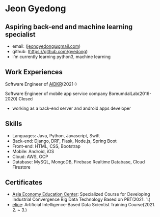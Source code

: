 # Jeon Gyedong

## Aspiring back-end and machine learning specialist

- email: (jeongyedong@gmail.com)
- github: (https://github.com/gyedong)
- I’m currently learning python3, machine learning

## Work Experiences

Software Engineer of [AIDKR](http://www.aidkr.com/)(2021-)

Software Engineer of mobile app service company BoreumdalLab(2016-2020) Closed

- working as a back-end server and android apps developer

## Skills
- Languages: Java, Python, Javascript, Swift
- Back-end: Django, DRF, Flask, Node.js, Spring Boot
- Front-end: HTML, CSS, Bootstrap
- Mobile: Android, iOS
- Cloud: AWS, GCP
- Database: MySQL, MongoDB, Firebase Realtime Database, Cloud Firestore

## Certificates
- [Asia Economy Education Center](https://asia2edu.modoo.at/): Specialized Course for Developing Industrial Convergence Big Data Technology Based on PBT(2021. 1.)
- [elice](https://elice.io): Artificial Intelligence-Based Data Scientist Training Course(2021. 2. ~ 3.)

